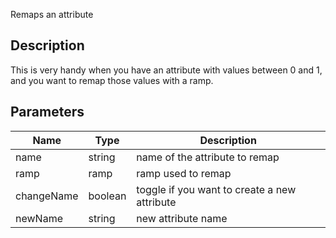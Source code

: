 Remaps an attribute


## Description

This is very handy when you have an attribute with values between 0 and 1, and you want to remap those values with a ramp.


## Parameters

<table>
<thead>
	<tr>
		<th>Name</th>
		<th>Type</th>
		<th>Description</th>
	</tr>
</thead>
<tr>
	<td>name</td>
	<td><div class='bg-purple-800 px-2 py-px text-white rounded-sm'>string</div></td>
	<td>name of the attribute to remap</td>
</tr>
<tr>
	<td>ramp</td>
	<td><div class='bg-indigo-800 px-2 py-px text-white rounded-sm'>ramp</div></td>
	<td>ramp used to remap</td>
</tr>
<tr>
	<td>changeName</td>
	<td><div class='bg-emerald-800 px-2 py-px text-white rounded-sm'>boolean</div></td>
	<td>toggle if you want to create a new attribute</td>
</tr>
<tr>
	<td>newName</td>
	<td><div class='bg-purple-800 px-2 py-px text-white rounded-sm'>string</div></td>
	<td>new attribute name</td>
</tr>
</table>